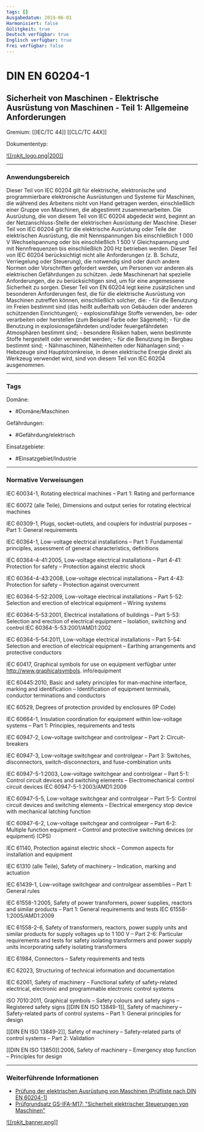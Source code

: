 ```yaml
---
tags: []
Ausgabedatum: 2019-06-01
Harmonisiert: false
Gülitgkeit: true
Deutsch verfügbar: true
Englisch verfügbar: true
Frei verfügbar: false
---
```


# DIN EN 60204-1
## Sicherheit von Maschinen - Elektrische Ausrüstung von Maschinen - Teil 1: Allgemeine Anforderungen

Gremium: [[IEC/TC 44]] [[CLC/TC 44X]]

Dokumententyp: 

[![[rokit_logo.png|200]]](https://public-robots.de/)

***
### Anwendungsbereich

Dieser Teil von IEC 60204 gilt für elektrische, elektronische und programmierbare elektronische Ausrüstungen und Systeme für Maschinen, die während des Arbeitens nicht von Hand getragen werden, einschließlich einer Gruppe von Maschinen, die abgestimmt zusammenarbeiten. Die Ausrüstung, die von diesem Teil von IEC 60204 abgedeckt wird, beginnt an der Netzanschluss-Stelle der elektrischen Ausrüstung der Maschine. Dieser Teil von IEC 60204 gilt für die elektrische Ausrüstung oder Teile der elektrischen Ausrüstung, die mit Nennspannungen bis einschließlich 1 000 V Wechselspannung oder bis einschließlich 1 500 V Gleichspannung und mit Nennfrequenzen bis einschließlich 200 Hz betrieben werden. Dieser Teil von IEC 60204 berücksichtigt nicht alle Anforderungen (z. B. Schutz, Verriegelung oder Steuerung), die notwendig sind oder durch andere Normen oder Vorschriften gefordert werden, um Personen vor anderen als elektrischen Gefährdungen zu schützen. Jede Maschinenart hat spezielle Anforderungen, die zu berücksichtigen sind, um für eine angemessene Sicherheit zu sorgen. Dieser Teil von EN 60204 legt keine zusätzlichen und besonderen Anforderungen fest, die für die elektrische Ausrüstung von Maschinen zutreffen können, einschließlich solcher, die: - für die Benutzung im Freien bestimmt sind (das heißt außerhalb von Gebäuden oder anderen schützenden Einrichtungen); - explosionsfähige Stoffe verwenden, be- oder verarbeiten oder herstellen (zum Beispiel Farbe oder Sägemehl); - für die Benutzung in explosionsgefährdeten und/oder feuergefährdeten Atmosphären bestimmt sind; - besondere Risiken haben, wenn bestimmte Stoffe hergestellt oder verwendet werden; - für die Benutzung im Bergbau bestimmt sind; - Nähmaschinen, Näheinheiten oder Nähanlagen sind; - Hebezeuge sind Hauptstromkreise, in denen elektrische Energie direkt als Werkzeug verwendet wird, sind von diesem Teil von IEC 60204 ausgenommen.

***
### Tags

Domäne:
- #Domäne/Maschinen 

Gefährdungen:
- #Gefährdung/elektrisch

Einsatzgebiete:
- #Einsatzgebiet/Industrie 

***
### Normative Verweisungen

IEC 60034-1, Rotating electrical machines – Part 1: Rating and performance

IEC 60072 (alle Teile), Dimensions and output series for rotating electrical machines

IEC 60309-1, Plugs, socket-outlets, and couplers for industrial purposes – Part 1: General requirements

IEC 60364-1, Low-voltage electrical installations – Part 1: Fundamental principles, assessment of general characteristics, definitions

IEC 60364-4-41:2005, Low-voltage electrical installations – Part 4-41: Protection for safety – Protection against electric shock

IEC 60364-4-43:2008, Low-voltage electrical installations – Part 4-43: Protection for safety – Protection against overcurrent

IEC 60364-5-52:2009, Low-voltage electrical installations – Part 5-52: Selection and erection of electrical equipment – Wiring systems

IEC 60364-5-53:2001, Electrical installations of buildings – Part 5-53: Selection and erection of electrical equipment – Isolation, switching and control IEC 60364-5-53:2001/AMD1:2002

IEC 60364-5-54:2011, Low-voltage electrical installations – Part 5-54: Selection and erection of electrical equipment – Earthing arrangements and protective conductors

IEC 60417, Graphical symbols for use on equipment verfügbar unter http://www.graphicalsymbols. info/equipment

IEC 60445:2010, Basic and safety principles for man-machine interface, marking and identification – Identification of equipment terminals, conductor terminations and conductors

IEC 60529, Degrees of protection provided by enclosures (IP Code)

IEC 60664-1, Insulation coordination for equipment within low-voltage systems – Part 1: Principles, requirements and tests

IEC 60947-2, Low-voltage switchgear and controlgear – Part 2: Circuit-breakers

IEC 60947-3, Low-voltage switchgear and controlgear – Part 3: Switches, disconnectors, switch-disconnectors, and fuse-combination units

IEC 60947-5-1:2003, Low-voltage switchgear and controlgear – Part 5-1: Control circuit devices and switching elements – Electromechanical control circuit devices IEC 60947-5-1:2003/AMD1:2009

IEC 60947-5-5, Low-voltage switchgear and controlgear – Part 5-5: Control circuit devices and switching elements – Electrical emergency stop device with mechanical latching function

IEC 60947-6-2, Low-voltage switchgear and controlgear – Part 6-2: Multiple function equipment – Control and protective switching devices (or equipment) (CPS)

IEC 61140, Protection against electric shock – Common aspects for installation and equipment

IEC 61310 (alle Teile), Safety of machinery – Indication, marking and actuation

IEC 61439-1, Low-voltage switchgear and controlgear assemblies – Part 1: General rules

IEC 61558-1:2005, Safety of power transformers, power supplies, reactors and similar products – Part 1: General requirements and tests IEC 61558-1:2005/AMD1:2009

IEC 61558-2-6, Safety of transformers, reactors, power supply units and similar products for supply voltages up to 1 100 V – Part 2-6: Particular requirements and tests for safety isolating transformers and power supply units incorporating safety isolating transformers

IEC 61984, Connectors – Safety requirements and tests

IEC 62023, Structuring of technical information and documentation

IEC 62061, Safety of machinery – Functional safety of safety-related electrical, electronic and programmable electronic control systems

ISO 7010:2011, Graphical symbols – Safety colours and safety signs – Registered safety signs
[[DIN EN ISO 13849-1]], Safety of machinery – Safety-related parts of control systems – Part 1: General principles for design

[[DIN EN ISO 13849-2]], Safety of machinery – Safety-related parts of control systems – Part 2: Validation

[[DIN EN ISO 13850]]:2006, Safety of machinery – Emergency stop function – Principles for design
***
### Weiterführende Informationen

- [Prüfung der elektrischen Ausrüstung von Maschinen (Prüfliste nach DIN EN 60204-1)](https://www.dguv.de/ifa/praxishilfen/praxishilfen-maschinenschutz/pruefung-der-elektrischen-ausruestung-von-maschinen/index.jsp)
- [Prüfgrundsatz GS-IFA-M17: "Sicherheit elektrischer Steuerungen von Maschinen"](https://www.dguv.de/dguv-test/prod-pruef-zert/pruefgrundsaetze-erfahrung/pruefgrundsaetze/ifa/index.jsp)

[![[rokit_banner.png]]](https://public-robots.de/)
